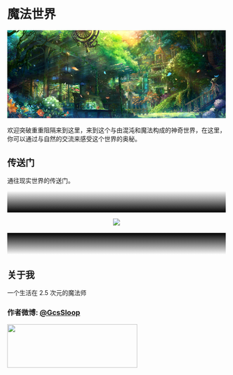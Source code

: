 # 魔法世界

![精灵之森](./MagicElements/SpiritForest.png)

欢迎突破重重阻隔来到这里，来到这个与由混沌和魔法构成的神奇世界，在这里，你可以通过与自然的交流来感受这个世界的奥秘。

## 传送门

通往现实世界的传送门。

<div style="height: 50px; background: linear-gradient(to bottom, white, black); align: center"></div>

<p align="center", width="200px", background="black">
<a href="https://github.com/GcsSloop/AndroidNote/tree/master">
<img height=200px, src="http://ww2.sinaimg.cn/large/005Xtdi2jw1f6mqjunn3vg30b408ctu7.gif"/>
</a>
</p>

<div style="height: 50px; background: linear-gradient(to bottom, black, white); align: center"></div>

## 关于我

一个生活在 2.5 次元的魔法师

### 作者微博: [@GcsSloop](http://weibo.com/GcsSloop)

<a href="https://github.com/GcsSloop/AndroidNote/blob/magic-world/FINDME.md" target="_blank"> <img src="http://ww4.sinaimg.cn/large/005Xtdi2gw1f1qn89ihu3j315o0dwwjc.jpg" width=300 height=100 /> </a>




